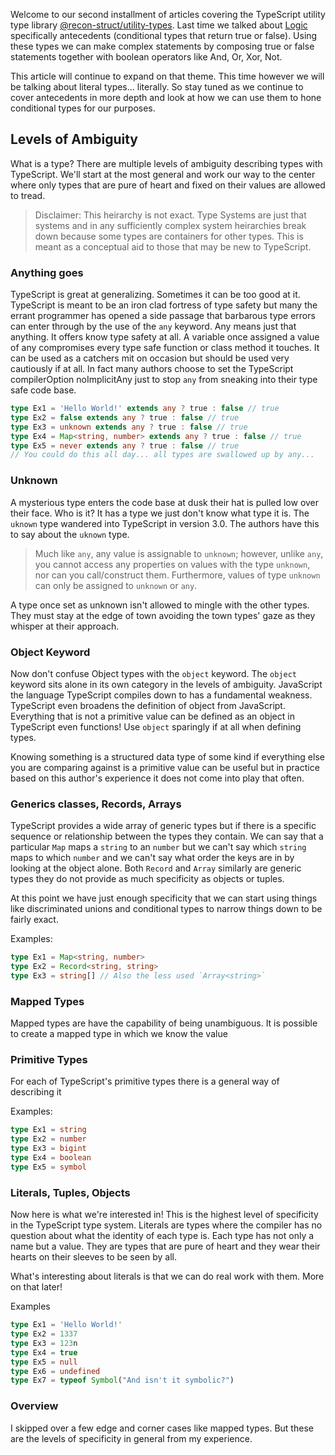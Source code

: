 Welcome to our second installment of articles covering the TypeScript
utility type library [@recon-struct/utility-types](https://recon-struct.github.io).
Last time we talked about [Logic](https://blog.hox.io/articles/2024-05-01)
specifically antecedents (conditional types that return true or false). Using
these types we can make complex statements by composing true or false statements
together with boolean operators like And, Or, Xor, Not.

This article will continue to expand on that theme. This time however we will
be talking about literal types... literally. So stay tuned as we continue to
cover antecedents in more depth and look at how we can use them to hone
conditional types for our purposes.

## Levels of Ambiguity

What is a type? There are multiple levels of ambiguity describing types with
TypeScript. We'll start at the most general and work our way to the center
where only types that are pure of heart and fixed on their values are allowed to
tread.

> Disclaimer: This heirarchy is not exact. Type Systems are just that systems
> and in any sufficiently complex system heirarchies break down because some
> types are containers for other types. This is meant as a conceptual aid to
> those that may be new to TypeScript.

### Anything goes

TypeScript is great at generalizing. Sometimes it can be too good at it.
TypeScript is meant to be an iron clad fortress of type safety but many the
errant programmer has opened a side passage that barbarous type errors can
enter through by the use of the `any` keyword. Any means just that anything. It
offers know type safety at all. A variable once assigned a value of any
compromises every type safe function or class method it touches. It can be used
as a catchers mit on occasion but should be used very cautiously if at all. In
fact many authors choose to set the TypeScript compilerOption noImplicitAny
just to stop `any` from sneaking into their type safe code base.

```typescript
type Ex1 = 'Hello World!' extends any ? true : false // true
type Ex2 = false extends any ? true : false // true
type Ex3 = unknown extends any ? true : false // true
type Ex4 = Map<string, number> extends any ? true : false // true
type Ex5 = never extends any ? true : false // true
// You could do this all day... all types are swallowed up by any...
```

### Unknown

A mysterious type enters the code base at dusk their hat is pulled low over
their face. Who is it? It has a type we just don't know what type it is. The
`uknown` type wandered into TypeScript in version 3.0. The authors have this to
say about the `uknown` type.

> Much like `any`, any value is assignable to `unknown`; however, unlike `any`,
> you cannot access any properties on values with the type `unknown`, nor can
> you call/construct them. Furthermore, values of type `unknown` can only be
> assigned to `unknown` or `any`.

A type once set as unknown isn't allowed to mingle with the other types. They
must stay at the edge of town avoiding the town types' gaze as they whisper
at their approach.

### Object Keyword

Now don't confuse Object types with the `object` keyword. The `object` keyword
sits alone in its own category in the levels of ambiguity. JavaScript the
language TypeScript compiles down to has a fundamental weakness. TypeScript even
broadens the definition of object from JavaScript. Everything that is not a
primitive value can be defined as an object in TypeScript even functions! Use
`object` sparingly if at all when defining types.

Knowing something is a structured data type of some kind if everything else you
are comparing against is a primitive value can be useful but in practice based
on this author's experience it does not come into play that often.

### Generics classes, Records, Arrays

TypeScript provides a wide array of generic types but if there is a specific
sequence or relationship between the types they contain. We can say that a
particular `Map` maps a `string` to an `number` but we can't say which `string`
maps to which `number` and we can't say what order the keys are in by looking
at the object alone. Both `Record` and `Array` similarly are generic types they
do not provide as much specificity as objects or tuples.

At this point we have just enough specificity that we can start using things
like discriminated unions and conditional types to narrow things down to be
fairly exact.

Examples:

```typescript
type Ex1 = Map<string, number>
type Ex2 = Record<string, string>
type Ex3 = string[] // Also the less used `Array<string>`
```

### Mapped Types

Mapped types are have the capability of being unambiguous. It is possible to
create a mapped type in which we know the value

### Primitive Types

For each of TypeScript's primitive types there is a general way of describing it

Examples:

```typescript
type Ex1 = string
type Ex2 = number
type Ex3 = bigint
type Ex4 = boolean
type Ex5 = symbol
```

### Literals, Tuples, Objects

Now here is what we're interested in! This is the highest level of specificity
in the TypeScript type system. Literals are types where the compiler has no
question about what the identity of each type is. Each type has not only a name
but a value. They are types that are pure of heart and they wear their hearts on
their sleeves to be seen by all.

What's interesting about literals is that we can do real work with them. More on
that later!

Examples

```typescript
type Ex1 = 'Hello World!'
type Ex2 = 1337
type Ex3 = 123n
type Ex4 = true
type Ex5 = null
type Ex6 = undefined
type Ex7 = typeof Symbol("And isn't it symbolic?")
```

### Overview

I skipped over a few edge and corner cases like mapped types. But these are the
levels of specificity in general from my experience.
